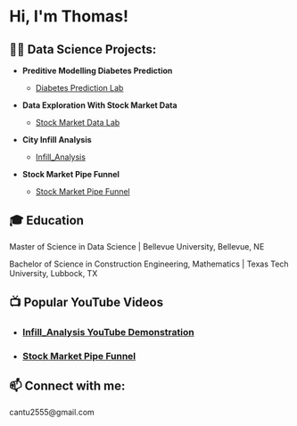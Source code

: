 <h1>Hi, I'm Thomas! </h1>

<h2>👨‍💻 Data Science Projects:</h2>

- <b>Preditive Modelling Diabetes Prediction</b>
  - [Diabetes Prediction Lab](https://github.com/cantu2555/-Diabetes-Prediction-Project-/tree/main)

- <b>Data Exploration With Stock Market Data</b>
  - [Stock Market Data Lab](https://github.com/cantu2555/Stock-Market-Data-Lab)

- <b> City Infill Analysis</b>
  - [Infill_Analysis](https://github.com/cantu2555/Infill_Analysis)
  
- <b>Stock Market Pipe Funnel</b>
  - [Stock Market Pipe Funnel](https://github.com/cantu2555/-Stock-Market-Pipe-Funnel-)
    
<h2>🎓 Education </h2>
  Master of Science in Data Science | Bellevue University, Bellevue, NE
  
  
  Bachelor of Science in Construction Engineering, Mathematics | Texas Tech University, Lubbock, TX

<h2>📺 Popular YouTube Videos</h2>

-  ### [Infill_Analysis YouTube Demonstration](https://youtu.be/4mRkdseSnO8)
-  ### [Stock Market Pipe Funnel](https://youtu.be/pqBF1z3ZyHk)


<h2>📫 Connect with me:</h2>
  cantu2555@gmail.com


[twitter]: https://twitter.com/joshmadakor
[youtube]: https://www.youtube.com/c/joshmadakor
[instagram]: https://www.instagram.com/joshmadakor/
[linkedin]: https://linkedin.com/in/joshmadakor

<!--
**joshmadakor1/joshmadakor1** is a ✨ _special_ ✨ repository because its `README.md` (this file) appears on your GitHub profile.

Here are some ideas to get you started:

- 🔭 I’m currently working on ...
- 🌱 I’m currently learning ...
- 👯 I’m looking to collaborate on ...
- 🤔 I’m looking for help with ...
- 💬 Ask me about ...
- 📫 How to reach me: ...
- 😄 Pronouns: ...
- ⚡ Fun fact: ...
-->


